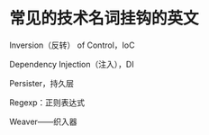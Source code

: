 # 常见的技术名词挂钩的英文





Inversion（反转） of Control，IoC

Dependency Injection（注入），DI

Persister，持久层

Regexp：正则表达式

Weaver——织入器